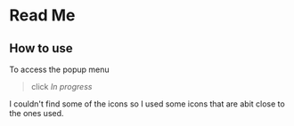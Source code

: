# Read Me

## How to use

To access the popup menu
> click *In progress*

I couldn't find some of the icons so I used some icons that are abit close to the ones used.